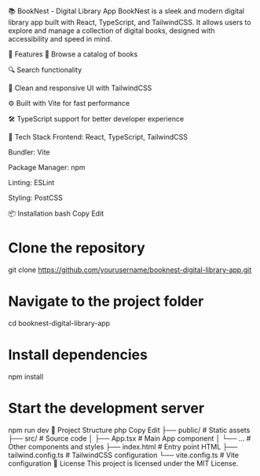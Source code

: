 📚 BookNest - Digital Library App
BookNest is a sleek and modern digital library app built with React, TypeScript, and TailwindCSS. It allows users to explore and manage a collection of digital books, designed with accessibility and speed in mind.

🚀 Features
📖 Browse a catalog of books

🔍 Search functionality

🎨 Clean and responsive UI with TailwindCSS

⚙️ Built with Vite for fast performance

🛠️ TypeScript support for better developer experience

🧰 Tech Stack
Frontend: React, TypeScript, TailwindCSS

Bundler: Vite

Package Manager: npm

Linting: ESLint

Styling: PostCSS

📦 Installation
bash
Copy
Edit
# Clone the repository
git clone https://github.com/yourusername/booknest-digital-library-app.git

# Navigate to the project folder
cd booknest-digital-library-app

# Install dependencies
npm install

# Start the development server
npm run dev
📁 Project Structure
php
Copy
Edit
├── public/              # Static assets
├── src/                 # Source code
│   ├── App.tsx          # Main App component
│   └── ...              # Other components and styles
├── index.html           # Entry point HTML
├── tailwind.config.ts   # TailwindCSS configuration
└── vite.config.ts       # Vite configuration
📝 License
This project is licensed under the MIT License.
